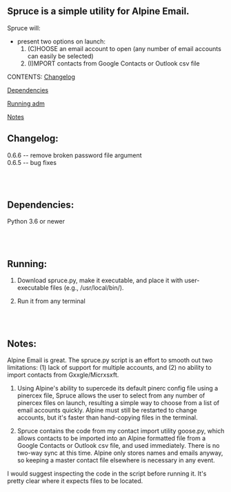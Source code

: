 ## Spruce is a simple utility for Alpine Email.

Spruce will:

* present two options on launch:
  1. (C)HOOSE an email account to open (any number of email accounts can easily be selected)
  2. (I)MPORT contacts from Google Contacts or Outlook csv file

CONTENTS:
[Changelog](#changelog)

[Dependencies](#dependencies)

[Running adm](#running)

[Notes](#notes)

## Changelog: 
0.6.6 -- remove broken password file argument  
0.6.5 -- bug fixes


<br><br>
## Dependencies: 
Python 3.6 or newer


<br><br>
## Running:

1. Download spruce.py, make it executable, and place it with user-executable files (e.g., /usr/local/bin/).

2. Run it from any terminal

<br><br>
## Notes:
Alpine Email is great. The spruce.py script is an effort to smooth out two limitations: (1) lack of support for multiple accounts, and (2) no ability to import contacts from Gxxgle/Micrxsxft.

1. Using Alpine's ability to supercede its default pinerc config file using a pinercex file, Spruce allows the user to select from any number of pinercex files on launch, resulting a simple way to choose from a list of email accounts quickly. Alpine must still be restarted to change accounts, but it's faster than hand-copying files in the terminal.

2. Spruce contains the code from my contact import utility goose.py, which allows contacts to be imported into an Alpine formatted file from a Google Contacts or Outlook csv file, and used immediately. There is no two-way sync at this time. Alpine only stores names and emails anyway, so keeping a master contact file elsewhere is necessary in any event.

I would suggest inspecting the code in the script before running it. It's pretty clear where it expects files to be located.

